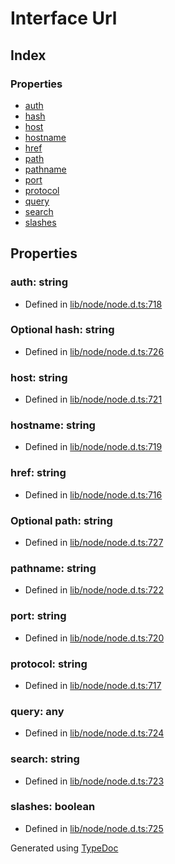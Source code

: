 # Interface Url


## Index

### Properties
* [auth](_url_.url.md#auth)
* [hash](_url_.url.md#hash)
* [host](_url_.url.md#host)
* [hostname](_url_.url.md#hostname)
* [href](_url_.url.md#href)
* [path](_url_.url.md#path)
* [pathname](_url_.url.md#pathname)
* [port](_url_.url.md#port)
* [protocol](_url_.url.md#protocol)
* [query](_url_.url.md#query)
* [search](_url_.url.md#search)
* [slashes](_url_.url.md#slashes)

## Properties

### auth: string

* Defined in [lib/node/node.d.ts:718](https://github.com/kimamula/typedoc/blob/HEAD/src/lib/node/node.d.ts#L718)


### Optional hash: string

* Defined in [lib/node/node.d.ts:726](https://github.com/kimamula/typedoc/blob/HEAD/src/lib/node/node.d.ts#L726)


### host: string

* Defined in [lib/node/node.d.ts:721](https://github.com/kimamula/typedoc/blob/HEAD/src/lib/node/node.d.ts#L721)


### hostname: string

* Defined in [lib/node/node.d.ts:719](https://github.com/kimamula/typedoc/blob/HEAD/src/lib/node/node.d.ts#L719)


### href: string

* Defined in [lib/node/node.d.ts:716](https://github.com/kimamula/typedoc/blob/HEAD/src/lib/node/node.d.ts#L716)


### Optional path: string

* Defined in [lib/node/node.d.ts:727](https://github.com/kimamula/typedoc/blob/HEAD/src/lib/node/node.d.ts#L727)


### pathname: string

* Defined in [lib/node/node.d.ts:722](https://github.com/kimamula/typedoc/blob/HEAD/src/lib/node/node.d.ts#L722)


### port: string

* Defined in [lib/node/node.d.ts:720](https://github.com/kimamula/typedoc/blob/HEAD/src/lib/node/node.d.ts#L720)


### protocol: string

* Defined in [lib/node/node.d.ts:717](https://github.com/kimamula/typedoc/blob/HEAD/src/lib/node/node.d.ts#L717)


### query: any

* Defined in [lib/node/node.d.ts:724](https://github.com/kimamula/typedoc/blob/HEAD/src/lib/node/node.d.ts#L724)


### search: string

* Defined in [lib/node/node.d.ts:723](https://github.com/kimamula/typedoc/blob/HEAD/src/lib/node/node.d.ts#L723)


### slashes: boolean

* Defined in [lib/node/node.d.ts:725](https://github.com/kimamula/typedoc/blob/HEAD/src/lib/node/node.d.ts#L725)



Generated using [TypeDoc](http://typedoc.io)
